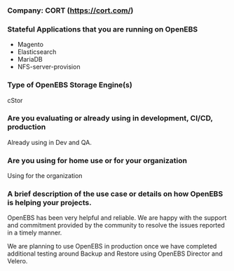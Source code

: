 ### Company: CORT (https://cort.com/)

### Stateful Applications that you are running on OpenEBS
- Magento
- Elasticsearch
- MariaDB
- NFS-server-provision

### Type of OpenEBS Storage Engine(s)
cStor 

### Are you evaluating or already using in development, CI/CD, production
Already using in Dev and QA. 

### Are you using for home use or for your organization
Using for the organization

### A brief description of the use case or details on how OpenEBS is helping your projects.
OpenEBS has been very helpful and reliable. We are happy with the support and commitment provided by the community to resolve the issues reported in a timely manner. 

We are planning to use OpenEBS in production once we have completed additional testing around Backup and Restore using OpenEBS Director and Velero. 


